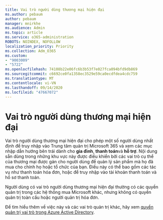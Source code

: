 ```yaml
---
title: Vai trò người dùng thương mại hiện đại
ms.author: pebaum
author: pebaum
manager: mnirkhe
ms.audience: Admin
ms.topic: article
ms.service: o365-administration
ROBOTS: NOINDEX, NOFOLLOW
localization_priority: Priority
ms.collection: Adm_O365
ms.custom:
- "9003009"
- "5722"
ms.openlocfilehash: 74108b22e06fc6b3b53f7e027fca094bfd9db869
ms.sourcegitcommit: c6692ce0fa1358ec3529e59ca0ecdfdea4cdc759
ms.translationtype: MT
ms.contentlocale: vi-VN
ms.lasthandoff: 09/14/2020
ms.locfileid: "47667072"
---
```

# <a name="modern-commerce-user-role"></a>Vai trò người dùng thương mại hiện đại

Vai trò người dùng thương mại hiện đại cho phép một số người dùng nhất định để truy nhập vào Trung tâm quản trị Microsoft 365 và xem các mục nhập dẫn hướng bên trái dành cho **gia đình**, **thanh toán**và **hỗ trợ**. Nội dung sẵn dùng trong những khu vực này được điều khiển bởi các vai trò cụ thể của thương mại được gán cho người dùng để quản lý sản phẩm mà họ đã mua cho chính họ hoặc tổ chức của bạn. Điều này có thể bao gồm các tác vụ như thanh toán hóa đơn, hoặc để truy nhập vào tài khoản thanh toán và hồ sơ thanh toán.

Người dùng có vai trò người dùng thương mại hiện đại thường có các quyền quản trị trong các hệ thống mua Microsoft khác, nhưng không có quyền quản trị toàn cầu hoặc người quản trị hóa đơn.

Để tìm hiểu thêm về việc này và các vai trò quản trị khác, hãy xem [quyền quản trị vai trò trong Azure Active Directory](https://docs.microsoft.com/azure/active-directory/users-groups-roles/directory-assign-admin-roles#modern-commerce-administrator).